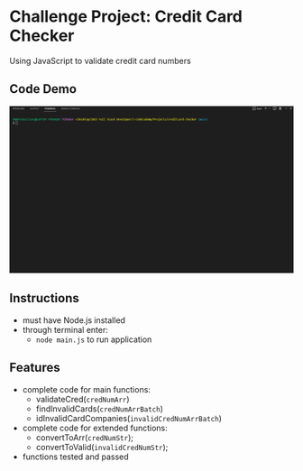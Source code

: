 # Challenge Project: Credit Card Checker
Using JavaScript to validate credit card numbers

## Code Demo
<kbd><img src="cc-checker-live.gif" alt="credit card checker code demo"></kbd>

## Instructions
* must have Node.js installed
* through terminal enter:
    * `node main.js` to run application

## Features
* complete code for main functions:
    * validateCred(`credNumArr`)
    * findInvalidCards(`credNumArrBatch`)
    * idInvalidCardCompanies(`invalidCredNumArrBatch`)
* complete code for extended functions:
    * convertToArr(`credNumStr`);
    * convertToValid(`invalidCredNumStr`);
* functions tested and passed